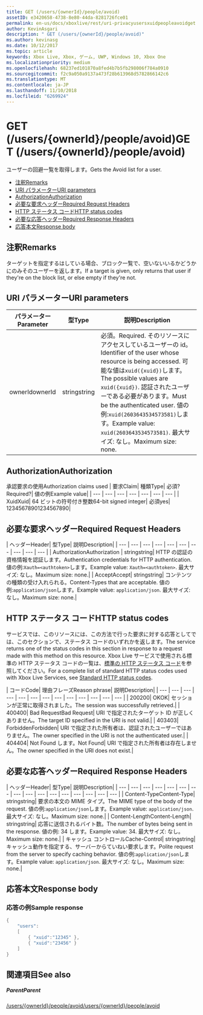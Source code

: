 ```yaml
---
title: GET (/users/{ownerId}/people/avoid)
assetID: e3420658-4738-8e80-44da-8281726fce01
permalink: en-us/docs/xboxlive/rest/uri-privacyusersxuidpeopleavoidget.html
author: KevinAsgari
description: " GET (/users/{ownerId}/people/avoid)"
ms.author: kevinasg
ms.date: 10/12/2017
ms.topic: article
keywords: Xbox Live, Xbox, ゲーム, UWP, Windows 10, Xbox One
ms.localizationpriority: medium
ms.openlocfilehash: 68237ed101870a8fed4b7b5fb298006f784a0910
ms.sourcegitcommit: f2c9a050a9137a473f28b613968d5782866142c6
ms.translationtype: MT
ms.contentlocale: ja-JP
ms.lasthandoff: 11/10/2018
ms.locfileid: "6269924"
---
```

# <a name="get-usersowneridpeopleavoid"></a><span data-ttu-id="e8ecc-104">GET (/users/{ownerId}/people/avoid)</span><span class="sxs-lookup"><span data-stu-id="e8ecc-104">GET (/users/{ownerId}/people/avoid)</span></span>
<span data-ttu-id="e8ecc-105">ユーザーの回避一覧を取得します。</span><span class="sxs-lookup"><span data-stu-id="e8ecc-105">Gets the Avoid list for a user.</span></span>

  * [<span data-ttu-id="e8ecc-106">注釈</span><span class="sxs-lookup"><span data-stu-id="e8ecc-106">Remarks</span></span>](#ID4EQ)
  * [<span data-ttu-id="e8ecc-107">URI パラメーター</span><span class="sxs-lookup"><span data-stu-id="e8ecc-107">URI parameters</span></span>](#ID4EZ)
  * [<span data-ttu-id="e8ecc-108">Authorization</span><span class="sxs-lookup"><span data-stu-id="e8ecc-108">Authorization</span></span>](#ID4EEB)
  * [<span data-ttu-id="e8ecc-109">必要な要求ヘッダー</span><span class="sxs-lookup"><span data-stu-id="e8ecc-109">Required Request Headers</span></span>](#ID4EJC)
  * [<span data-ttu-id="e8ecc-110">HTTP ステータス コード</span><span class="sxs-lookup"><span data-stu-id="e8ecc-110">HTTP status codes</span></span>](#ID4EYD)
  * [<span data-ttu-id="e8ecc-111">必要な応答ヘッダー</span><span class="sxs-lookup"><span data-stu-id="e8ecc-111">Required Response Headers</span></span>](#ID4E1F)
  * [<span data-ttu-id="e8ecc-112">応答本文</span><span class="sxs-lookup"><span data-stu-id="e8ecc-112">Response body</span></span>](#ID4ESH)

<a id="ID4EQ"></a>


## <a name="remarks"></a><span data-ttu-id="e8ecc-113">注釈</span><span class="sxs-lookup"><span data-stu-id="e8ecc-113">Remarks</span></span>

<span data-ttu-id="e8ecc-114">ターゲットを指定するはしている場合、ブロック一覧で、空いないいるかどうかにのみそのユーザーを返します。</span><span class="sxs-lookup"><span data-stu-id="e8ecc-114">If a target is given, only returns that user if they're on the block list, or else empty if they're not.</span></span>

<a id="ID4EZ"></a>


## <a name="uri-parameters"></a><span data-ttu-id="e8ecc-115">URI パラメーター</span><span class="sxs-lookup"><span data-stu-id="e8ecc-115">URI parameters</span></span>

| <span data-ttu-id="e8ecc-116">パラメーター</span><span class="sxs-lookup"><span data-stu-id="e8ecc-116">Parameter</span></span>| <span data-ttu-id="e8ecc-117">型</span><span class="sxs-lookup"><span data-stu-id="e8ecc-117">Type</span></span>| <span data-ttu-id="e8ecc-118">説明</span><span class="sxs-lookup"><span data-stu-id="e8ecc-118">Description</span></span>|
| --- | --- | --- |
| <span data-ttu-id="e8ecc-119">ownerId</span><span class="sxs-lookup"><span data-stu-id="e8ecc-119">ownerId</span></span>| <span data-ttu-id="e8ecc-120">string</span><span class="sxs-lookup"><span data-stu-id="e8ecc-120">string</span></span>| <span data-ttu-id="e8ecc-121">必須。</span><span class="sxs-lookup"><span data-stu-id="e8ecc-121">Required.</span></span> <span data-ttu-id="e8ecc-122">そのリソースにアクセスしているユーザーの id。</span><span class="sxs-lookup"><span data-stu-id="e8ecc-122">Identifier of the user whose resource is being accessed.</span></span> <span data-ttu-id="e8ecc-123">可能な値は<code>xuid({xuid})</code>します。</span><span class="sxs-lookup"><span data-stu-id="e8ecc-123">The possible values are <code>xuid({xuid})</code>.</span></span> <span data-ttu-id="e8ecc-124">認証されたユーザーである必要があります。</span><span class="sxs-lookup"><span data-stu-id="e8ecc-124">Must be the authenticated user.</span></span> <span data-ttu-id="e8ecc-125">値の例:<code>xuid(2603643534573581)</code>します。</span><span class="sxs-lookup"><span data-stu-id="e8ecc-125">Example value: <code>xuid(2603643534573581)</code>.</span></span> <span data-ttu-id="e8ecc-126">最大サイズ: なし。</span><span class="sxs-lookup"><span data-stu-id="e8ecc-126">Maximum size: none.</span></span> |

<a id="ID4EEB"></a>


## <a name="authorization"></a><span data-ttu-id="e8ecc-127">Authorization</span><span class="sxs-lookup"><span data-stu-id="e8ecc-127">Authorization</span></span>

<span data-ttu-id="e8ecc-128">承認要求の使用</span><span class="sxs-lookup"><span data-stu-id="e8ecc-128">Authorization claims used</span></span> | <span data-ttu-id="e8ecc-129">要求</span><span class="sxs-lookup"><span data-stu-id="e8ecc-129">Claim</span></span>| <span data-ttu-id="e8ecc-130">種類</span><span class="sxs-lookup"><span data-stu-id="e8ecc-130">Type</span></span>| <span data-ttu-id="e8ecc-131">必須?</span><span class="sxs-lookup"><span data-stu-id="e8ecc-131">Required?</span></span>| <span data-ttu-id="e8ecc-132">値の例</span><span class="sxs-lookup"><span data-stu-id="e8ecc-132">Example value</span></span>|
| --- | --- | --- | --- | --- | --- | --- |
| <span data-ttu-id="e8ecc-133">Xuid</span><span class="sxs-lookup"><span data-stu-id="e8ecc-133">Xuid</span></span>| <span data-ttu-id="e8ecc-134">64 ビットの符号付き整数</span><span class="sxs-lookup"><span data-stu-id="e8ecc-134">64-bit signed integer</span></span>| <span data-ttu-id="e8ecc-135">必須</span><span class="sxs-lookup"><span data-stu-id="e8ecc-135">yes</span></span>| <span data-ttu-id="e8ecc-136">1234567890</span><span class="sxs-lookup"><span data-stu-id="e8ecc-136">1234567890</span></span>|

<a id="ID4EJC"></a>


## <a name="required-request-headers"></a><span data-ttu-id="e8ecc-137">必要な要求ヘッダー</span><span class="sxs-lookup"><span data-stu-id="e8ecc-137">Required Request Headers</span></span>

| <span data-ttu-id="e8ecc-138">ヘッダー</span><span class="sxs-lookup"><span data-stu-id="e8ecc-138">Header</span></span>| <span data-ttu-id="e8ecc-139">型</span><span class="sxs-lookup"><span data-stu-id="e8ecc-139">Type</span></span>| <span data-ttu-id="e8ecc-140">説明</span><span class="sxs-lookup"><span data-stu-id="e8ecc-140">Description</span></span>|
| --- | --- | --- | --- | --- | --- | --- | --- | --- | --- |
| <span data-ttu-id="e8ecc-141">Authorization</span><span class="sxs-lookup"><span data-stu-id="e8ecc-141">Authorization</span></span> | <span data-ttu-id="e8ecc-142">string</span><span class="sxs-lookup"><span data-stu-id="e8ecc-142">string</span></span>| <span data-ttu-id="e8ecc-143">HTTP の認証の資格情報を認証します。</span><span class="sxs-lookup"><span data-stu-id="e8ecc-143">Authentication credentials for HTTP authentication.</span></span> <span data-ttu-id="e8ecc-144">値の例:<code>Xauth=&lt;authtoken></code>します。</span><span class="sxs-lookup"><span data-stu-id="e8ecc-144">Example value: <code>Xauth=&lt;authtoken></code>.</span></span> <span data-ttu-id="e8ecc-145">最大サイズ: なし。</span><span class="sxs-lookup"><span data-stu-id="e8ecc-145">Maximum size: none.</span></span>|
| <span data-ttu-id="e8ecc-146">Accept</span><span class="sxs-lookup"><span data-stu-id="e8ecc-146">Accept</span></span>| <span data-ttu-id="e8ecc-147">string</span><span class="sxs-lookup"><span data-stu-id="e8ecc-147">string</span></span>| <span data-ttu-id="e8ecc-148">コンテンツの種類の受け入れられる。</span><span class="sxs-lookup"><span data-stu-id="e8ecc-148">Content-Types that are acceptable.</span></span> <span data-ttu-id="e8ecc-149">値の例:<code>application/json</code>します。</span><span class="sxs-lookup"><span data-stu-id="e8ecc-149">Example value: <code>application/json</code>.</span></span> <span data-ttu-id="e8ecc-150">最大サイズ: なし。</span><span class="sxs-lookup"><span data-stu-id="e8ecc-150">Maximum size: none.</span></span>|

<a id="ID4EYD"></a>


## <a name="http-status-codes"></a><span data-ttu-id="e8ecc-151">HTTP ステータス コード</span><span class="sxs-lookup"><span data-stu-id="e8ecc-151">HTTP status codes</span></span>

<span data-ttu-id="e8ecc-152">サービスでは、このリソースには、この方法で行った要求に対する応答としてでは、このセクションで、ステータス コードのいずれかを返します。</span><span class="sxs-lookup"><span data-stu-id="e8ecc-152">The service returns one of the status codes in this section in response to a request made with this method on this resource.</span></span> <span data-ttu-id="e8ecc-153">Xbox Live サービスで使用される標準の HTTP ステータス コードの一覧は、[標準の HTTP ステータス コード](../../additional/httpstatuscodes.md)を参照してください。</span><span class="sxs-lookup"><span data-stu-id="e8ecc-153">For a complete list of standard HTTP status codes used with Xbox Live Services, see [Standard HTTP status codes](../../additional/httpstatuscodes.md).</span></span>

| <span data-ttu-id="e8ecc-154">コード</span><span class="sxs-lookup"><span data-stu-id="e8ecc-154">Code</span></span>| <span data-ttu-id="e8ecc-155">理由フレーズ</span><span class="sxs-lookup"><span data-stu-id="e8ecc-155">Reason phrase</span></span>| <span data-ttu-id="e8ecc-156">説明</span><span class="sxs-lookup"><span data-stu-id="e8ecc-156">Description</span></span>|
| --- | --- | --- | --- | --- | --- | --- | --- | --- | --- | --- | --- | --- |
| <span data-ttu-id="e8ecc-157">200</span><span class="sxs-lookup"><span data-stu-id="e8ecc-157">200</span></span>| <span data-ttu-id="e8ecc-158">OK</span><span class="sxs-lookup"><span data-stu-id="e8ecc-158">OK</span></span>| <span data-ttu-id="e8ecc-159">セッションが正常に取得されました。</span><span class="sxs-lookup"><span data-stu-id="e8ecc-159">The session was successfully retrieved.</span></span>|
| <span data-ttu-id="e8ecc-160">400</span><span class="sxs-lookup"><span data-stu-id="e8ecc-160">400</span></span>| <span data-ttu-id="e8ecc-161">Bad Request</span><span class="sxs-lookup"><span data-stu-id="e8ecc-161">Bad Request</span></span>| <span data-ttu-id="e8ecc-162">URI で指定されたターゲット ID が正しくありません。</span><span class="sxs-lookup"><span data-stu-id="e8ecc-162">The target ID specified in the URI is not valid.</span></span>|
| <span data-ttu-id="e8ecc-163">403</span><span class="sxs-lookup"><span data-stu-id="e8ecc-163">403</span></span>| <span data-ttu-id="e8ecc-164">Forbidden</span><span class="sxs-lookup"><span data-stu-id="e8ecc-164">Forbidden</span></span>| <span data-ttu-id="e8ecc-165">URI で指定された所有者は、認証されたユーザーではありません。</span><span class="sxs-lookup"><span data-stu-id="e8ecc-165">The owner specified in the URI is not the authenticated user.</span></span>|
| <span data-ttu-id="e8ecc-166">404</span><span class="sxs-lookup"><span data-stu-id="e8ecc-166">404</span></span>| <span data-ttu-id="e8ecc-167">Not Found します。</span><span class="sxs-lookup"><span data-stu-id="e8ecc-167">Not Found</span></span>| <span data-ttu-id="e8ecc-168">URI で指定された所有者は存在しません。</span><span class="sxs-lookup"><span data-stu-id="e8ecc-168">The owner specified in the URI does not exist.</span></span>|

<a id="ID4E1F"></a>


## <a name="required-response-headers"></a><span data-ttu-id="e8ecc-169">必要な応答ヘッダー</span><span class="sxs-lookup"><span data-stu-id="e8ecc-169">Required Response Headers</span></span>

| <span data-ttu-id="e8ecc-170">ヘッダー</span><span class="sxs-lookup"><span data-stu-id="e8ecc-170">Header</span></span>| <span data-ttu-id="e8ecc-171">型</span><span class="sxs-lookup"><span data-stu-id="e8ecc-171">Type</span></span>| <span data-ttu-id="e8ecc-172">説明</span><span class="sxs-lookup"><span data-stu-id="e8ecc-172">Description</span></span>|
| --- | --- | --- | --- | --- | --- | --- | --- | --- | --- | --- | --- | --- | --- | --- | --- |
| <span data-ttu-id="e8ecc-173">Content-Type</span><span class="sxs-lookup"><span data-stu-id="e8ecc-173">Content-Type</span></span>| <span data-ttu-id="e8ecc-174">string</span><span class="sxs-lookup"><span data-stu-id="e8ecc-174">string</span></span>| <span data-ttu-id="e8ecc-175">要求の本文の MIME タイプ。</span><span class="sxs-lookup"><span data-stu-id="e8ecc-175">The MIME type of the body of the request.</span></span> <span data-ttu-id="e8ecc-176">値の例:<code>application/json</code>します。</span><span class="sxs-lookup"><span data-stu-id="e8ecc-176">Example value: <code>application/json</code>.</span></span> <span data-ttu-id="e8ecc-177">最大サイズ: なし。</span><span class="sxs-lookup"><span data-stu-id="e8ecc-177">Maximum size: none.</span></span>|
| <span data-ttu-id="e8ecc-178">Content-Length</span><span class="sxs-lookup"><span data-stu-id="e8ecc-178">Content-Length</span></span>| <span data-ttu-id="e8ecc-179">string</span><span class="sxs-lookup"><span data-stu-id="e8ecc-179">string</span></span>| <span data-ttu-id="e8ecc-180">応答に送信されるバイト数。</span><span class="sxs-lookup"><span data-stu-id="e8ecc-180">The number of bytes being sent in the response.</span></span> <span data-ttu-id="e8ecc-181">値の例: 34 します。</span><span class="sxs-lookup"><span data-stu-id="e8ecc-181">Example value: 34.</span></span> <span data-ttu-id="e8ecc-182">最大サイズ: なし。</span><span class="sxs-lookup"><span data-stu-id="e8ecc-182">Maximum size: none.</span></span>|
| <span data-ttu-id="e8ecc-183">キャッシュ コントロール</span><span class="sxs-lookup"><span data-stu-id="e8ecc-183">Cache-Control</span></span>| <span data-ttu-id="e8ecc-184">string</span><span class="sxs-lookup"><span data-stu-id="e8ecc-184">string</span></span>| <span data-ttu-id="e8ecc-185">キャッシュ動作を指定する、サーバーからていねい要求します。</span><span class="sxs-lookup"><span data-stu-id="e8ecc-185">Polite request from the server to specify caching behavior.</span></span> <span data-ttu-id="e8ecc-186">値の例:<code>application/json</code>します。</span><span class="sxs-lookup"><span data-stu-id="e8ecc-186">Example value: <code>application/json</code>.</span></span> <span data-ttu-id="e8ecc-187">最大サイズ: なし。</span><span class="sxs-lookup"><span data-stu-id="e8ecc-187">Maximum size: none.</span></span>|

<a id="ID4ESH"></a>


## <a name="response-body"></a><span data-ttu-id="e8ecc-188">応答本文</span><span class="sxs-lookup"><span data-stu-id="e8ecc-188">Response body</span></span>

<a id="ID4EYH"></a>


### <a name="sample-response"></a><span data-ttu-id="e8ecc-189">応答の例</span><span class="sxs-lookup"><span data-stu-id="e8ecc-189">Sample response</span></span>


```cpp
{
    "users":
    [
        { "xuid":"12345" },
        { "xuid":"23456" }
    ]
}

```


<a id="ID4EDAAC"></a>


## <a name="see-also"></a><span data-ttu-id="e8ecc-190">関連項目</span><span class="sxs-lookup"><span data-stu-id="e8ecc-190">See also</span></span>

<a id="ID4EFAAC"></a>


##### <a name="parent"></a><span data-ttu-id="e8ecc-191">Parent</span><span class="sxs-lookup"><span data-stu-id="e8ecc-191">Parent</span></span>

[<span data-ttu-id="e8ecc-192">/users/{ownerId}/people/avoid</span><span class="sxs-lookup"><span data-stu-id="e8ecc-192">/users/{ownerId}/people/avoid</span></span>](uri-privacyusersxuidpeopleavoid.md)
